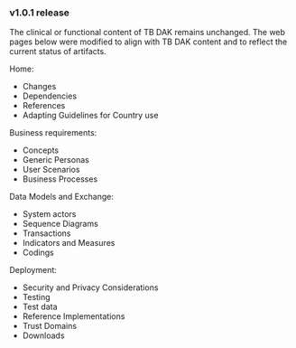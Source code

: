### v1.0.1 release

The clinical or functional content of TB DAK remains unchanged.
The web pages below were modified to align with TB DAK content and to reflect the current status of artifacts.
 
Home:
- Changes
- Dependencies
- References
- Adapting Guidelines for Country use

Business requirements:
- Concepts
- Generic Personas
- User Scenarios
- Business Processes

Data Models and Exchange:
- System actors
- Sequence Diagrams
- Transactions
- Indicators and Measures
- Codings

Deployment:
- Security and Privacy Considerations
- Testing
- Test data
- Reference Implementations
- Trust Domains
- Downloads
